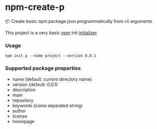# npm-create-p

:package: Create basic npm package.json programmatically from cli arguments

This project is a very basic [npm](https://www.npmjs.com/package/create-p) init [initializer](https://docs.npmjs.com/cli/init.html)

### Usage

`npm init p --name project --version 0.0.1`

### Supported package properties

- name (default: current directory name)
- version (default: 0.0.1)
- description
- main
- repository
- keywords (coma separated string)
- author
- license
- homepage
